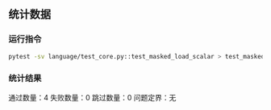## 统计数据

### 运行指令
```bash
pytest -sv language/test_core.py::test_masked_load_scalar > test_masked_load_scalar.log
```

### 统计结果
通过数量：4
失败数量：0
跳过数量：0
问题定界：无